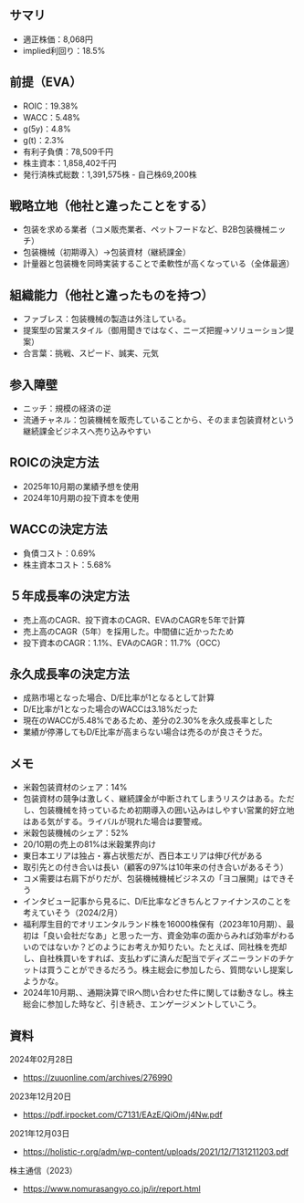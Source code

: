 ## サマリ
- 適正株価：8,068円
- implied利回り：18.5%

## 前提（EVA）
- ROIC：19.38%
- WACC：5.48%
- g(5y)：4.8%
- g(t)：2.3%
- 有利子負債：78,509千円
- 株主資本：1,858,402千円
- 発行済株式総数：1,391,575株 - 自己株69,200株

## 戦略立地（他社と違ったことをする）
- 包装を求める業者（コメ販売業者、ペットフードなど、B2B包装機械ニッチ）
- 包装機械（初期導入）→包装資材（継続課金）
- 計量器と包装機を同時実装することで柔軟性が高くなっている（全体最適）

## 組織能力（他社と違ったものを持つ）
- ファブレス：包装機械の製造は外注している。
- 提案型の営業スタイル（御用聞きではなく、ニーズ把握→ソリューション提案）
- 合言葉：挑戦、スピード、誠実、元気

## 参入障壁
- ニッチ：規模の経済の逆
- 流通チャネル：包装機械を販売していることから、そのまま包装資材という継続課金ビジネスへ売り込みやすい

## ROICの決定方法
- 2025年10月期の業績予想を使用
- 2024年10月期の投下資本を使用

## WACCの決定方法
- 負債コスト：0.69%
- 株主資本コスト：5.68%

## ５年成長率の決定方法
- 売上高のCAGR、投下資本のCAGR、EVAのCAGRを5年で計算
- 売上高のCAGR（5年）を採用した。中間値に近かったため
- 投下資本のCAGR：1.1%、EVAのCAGR：11.7%（OCC）

## 永久成長率の決定方法
- 成熟市場となった場合、D/E比率が1となるとして計算
- D/E比率が1となった場合のWACCは3.18%だった
- 現在のWACCが5.48%であるため、差分の2.30%を永久成長率とした
- 業績が停滞してもD/E比率が高まらない場合は売るのが良さそうだ。

## メモ
- 米穀包装資材のシェア：14%
- 包装資材の競争は激しく、継続課金が中断されてしまうリスクはある。ただし、包装機械を持っているため初期導入の囲い込みはしやすい営業的好立地はある気がする。ライバルが現れた場合は要警戒。
- 米穀包装機械のシェア：52%
- 20/10期の売上の81%は米穀業界向け
- 東日本エリアは独占・寡占状態だが、西日本エリアは伸び代がある
- 取引先との付き合いは長い（顧客の97%は10年来の付き合いがあるそう）
- コメ需要は右肩下がりだが、包装機械機械ビジネスの「ヨコ展開」はできそう
- インタビュー記事から見るに、D/E比率などきちんとファイナンスのことを考えていそう（2024/2月）
- 福利厚生目的でオリエンタルランド株を16000株保有（2023年10月期）、最初は「良い会社だなあ」と思った一方、資金効率の面からみれば効率がわるいのではないか？どのようにお考えか知りたい。たとえば、同社株を売却し、自社株買いをすれば、支払わずに済んだ配当でディズニーランドのチケットは買うことができるだろう。株主総会に参加したら、質問ないし提案しようかな。
- 2024年10月期、、通期決算でIRへ問い合わせた件に関しては動きなし。株主総会に参加した時など、引き続き、エンゲージメントしていこう。

## 資料

2024年02月28日
- https://zuuonline.com/archives/276990

2023年12月20日
- https://pdf.irpocket.com/C7131/EAzE/QiOm/j4Nw.pdf

2021年12月03日
- https://holistic-r.org/adm/wp-content/uploads/2021/12/7131211203.pdf

株主通信（2023）
- https://www.nomurasangyo.co.jp/ir/report.html
